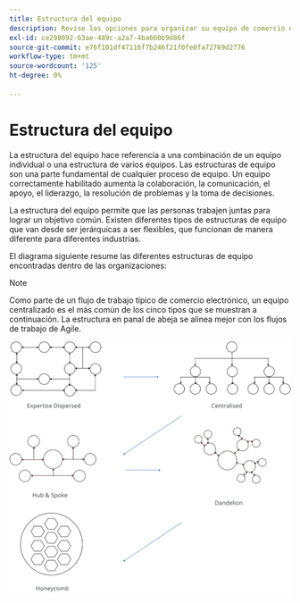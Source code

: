 ```yaml
---
title: Estructura del equipo
description: Revise las opciones para organizar su equipo de comercio electrónico.
exl-id: ce298092-63ae-489c-a2a7-4ba660b9d86f
source-git-commit: e76f101df47116f7b246f21f0fe0fa72769d2776
workflow-type: tm+mt
source-wordcount: '125'
ht-degree: 0%

---
```


# Estructura del equipo

La estructura del equipo hace referencia a una combinación de un equipo individual o una estructura de varios equipos. Las estructuras de equipo son una parte fundamental de cualquier proceso de equipo. Un equipo correctamente habilitado aumenta la colaboración, la comunicación, el apoyo, el liderazgo, la resolución de problemas y la toma de decisiones.

La estructura del equipo permite que las personas trabajen juntas para lograr un objetivo común. Existen diferentes tipos de estructuras de equipo que van desde ser jerárquicas a ser flexibles, que funcionan de manera diferente para diferentes industrias.

El diagrama siguiente resume las diferentes estructuras de equipo encontradas dentro de las organizaciones:

>[!NOTE]
>
>Como parte de un flujo de trabajo típico de comercio electrónico, un equipo centralizado es el más común de los cinco tipos que se muestran a continuación. La estructura en panal de abeja se alinea mejor con los flujos de trabajo de Agile.

![Diagramas de estructura de equipo](../../assets/playbooks/team-structure.png)
